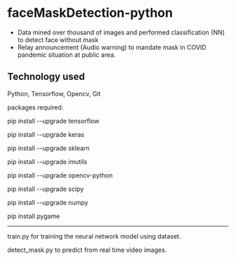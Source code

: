 # faceMaskDetection-python

- Data mined over thousand of images and performed classification (NN) to detect face without mask
- Relay announcement (Audio warning) to mandate mask in COVID pandemic situation at public area.


## Technology used
Python, Tensorflow, Opencv, Git


 
packages required:


pip install --upgrade tensorflow 


pip install --upgrade keras


pip install --upgrade sklearn


pip install  --upgrade imutils


pip install  --upgrade opencv-python


pip install  --upgrade scipy


pip install  --upgrade numpy


pip install pygame


-----------------
train.py for training the neural network model using dataset.


detect_mask.py to predict from real time video images.
 

